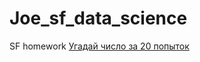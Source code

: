 # Joe_sf_data_science
SF homework
[Угадай число за 20 попыток](https://github.com/One-eyed-Joe/Joe_sf_data_science/tree/main/progect_8.8)

